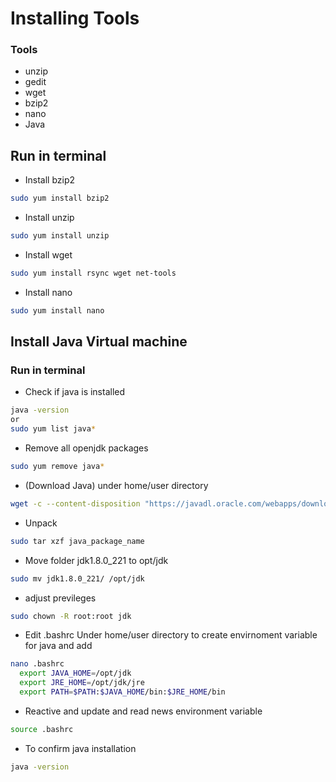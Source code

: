 # Installing Tools 
### Tools
* unzip
* gedit
* wget
* bzip2
* nano
* Java
 
## Run in terminal
* Install bzip2
```bash
sudo yum install bzip2
```

* Install unzip
```bash
sudo yum install unzip
```
* Install wget
```bash
sudo yum install rsync wget net-tools
```
* Install nano
```bash
sudo yum install nano
```

## Install Java Virtual machine
### Run in terminal
* Check if java is installed
```bash 
java -version 
or
sudo yum list java*
``` 
* Remove all openjdk packages
```bash 
sudo yum remove java*
``` 
* (Download Java) under home/user directory
```bash 
wget -c --content-disposition "https://javadl.oracle.com/webapps/download/AutoDL?BundleId=239835_230deb18db3e4014bb8e3e8324f81b43"
```
* Unpack 
```bash 
sudo tar xzf java_package_name
```
*  Move folder jdk1.8.0_221 to opt/jdk
```bash 
sudo mv jdk1.8.0_221/ /opt/jdk
```
*  adjust previleges
```bash 
sudo chown -R root:root jdk
```
*  Edit .bashrc Under home/user directory to create envirnoment variable for java and add
```bash 
nano .bashrc
  export JAVA_HOME=/opt/jdk
  export JRE_HOME=/opt/jdk/jre
  export PATH=$PATH:$JAVA_HOME/bin:$JRE_HOME/bin
```
* Reactive and update and read news environment variable
```bash 
source .bashrc
```
* To confirm java installation
```bash 
java -version 
```    
